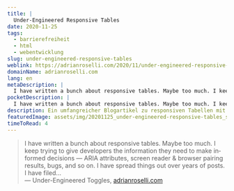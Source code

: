 ```yaml
---
title: |
  Under-Engineered Responsive Tables
date: 2020-11-25
tags:
  - barrierefreiheit
  - html
  - webentwicklung
slug: under-engineered-responsive-tables
weblink: https://adrianroselli.com/2020/11/under-engineered-responsive-tables.html
domainName: adrianroselli.com
lang: en
metaDescription: |
  I have written a bunch about responsive tables. Maybe too much. I keep trying to give developers the information they need to make informed decisions — ARIA attributes, screen reader & browser pairing results, bugs, and so on. I have spread things out over years of posts. I have filed…
pocketDescription: |
  I have written a bunch about responsive tables. Maybe too much. I keep trying to give developers the information they need to make informed decisions — ARIA attributes, screen reader & browser pairing results, bugs, and so on. I have spread things out over years of posts.
description: Ein umfangreicher Blogartikel zu responsiven Tabellen mit der Barrierefreiheit im Fokus.
featuredImage: assets/img/20201125_under-engineered-responsive-tables_screenshot.png
timeToRead: 4
---
```

<blockquote lang="en">I have written a bunch about responsive tables. Maybe too much. I keep trying to give developers the information they need to make informed decisions — ARIA attributes, screen reader & browser pairing results, bugs, and so on. I have spread things out over years of posts. I have filed…
<footer>— Under-Engineered Toggles, <a href="https://adrianroselli.com/2020/11/under-engineered-responsive-tables.html">adrianroselli.com</a></footer></blockquote>

